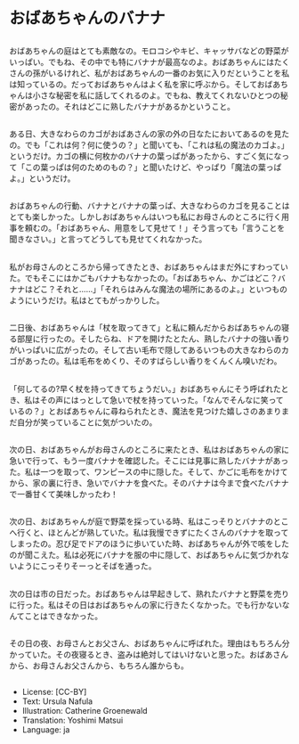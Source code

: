 # おばあちゃんのバナナ

##
おばあちゃんの庭はとても素敵なの。モロコシやキビ、キャッサバなどの野菜がいっぱい。でもね、その中でも特にバナナが最高なのよ。おばあちゃんにはたくさんの孫がいるけれど、私がおばあちゃんの一番のお気に入りだということを私は知っているの。だっておばあちゃんはよく私を家に呼ぶから。そしておばあちゃんは小さな秘密を私に話してくれるのよ。でもね、教えてくれないひとつの秘密があったの。それはどこに熟したバナナがあるかということ。

##
ある日、大きなわらのカゴがおばあさんの家の外の日なたにおいてあるのを見たの。でも「これは何？何に使うの？」と聞いても、「これは私の魔法のカゴよ。」というだけ。カゴの横に何枚かのバナナの葉っぱがあったから、すごく気になって「この葉っぱは何のためのもの？」と聞いたけど、やっぱり「魔法の葉っぱよ。」というだけ。

##
おばあちゃんの行動、バナナとバナナの葉っぱ、大きなわらのカゴを見ることはとても楽しかった。しかしおばあちゃんはいつも私にお母さんのところに行く用事を頼むの。「おばあちゃん、用意をして見せて！」そう言っても「言うことを聞きなさい。」と言ってどうしても見せてくれなかった。

##
私がお母さんのところから帰ってきたとき、おばあちゃんはまだ外にすわっていた。でもそこにはかごもバナナもなかったの。「おばあちゃん、かごはどこ？バナナはどこ？それと……」「それらはみんな魔法の場所にあるのよ。」といつものようにいうだけ。私はとてもがっかりした。

##
二日後、おばあちゃんは「杖を取ってきて」と私に頼んだからおばあちゃんの寝る部屋に行ったの。そしたらね、ドアを開けたとたん、熟したバナナの強い香りがいっぱいに広がったの。そして古い毛布で隠してあるいつもの大きなわらのカゴがあったの。私は毛布をめくり、そのすばらしい香りをくんくん嗅いだわ。

##
「何してるの?早く杖を持ってきてちょうだい。」おばあちゃんにそう呼ばれたとき、私はその声にはっとして急いで杖を持っていった。「なんでそんなに笑っているの？」とおばあちゃんに尋ねられたとき、魔法を見つけた嬉しさのあまりまだ自分が笑っていることに気がついたの。

##
次の日、おばあちゃんがお母さんのところに来たとき、私はおばあちゃんの家に急いで行って、もう一度バナナを確認した。そこには見事に熟したバナナがあった。私は一つを取って、ワンピースの中に隠した。そして、かごに毛布をかけてから、家の裏に行き、急いでバナナを食べた。そのバナナは今まで食べたバナナで一番甘くて美味しかったわ！

##
次の日、おばあちゃんが庭で野菜を採っている時、私はこっそりとバナナのとこへ行くと、ほとんどが熟していた。私は我慢できずにたくさんのバナナを取ってしまったの。忍び足でドアのほうに歩いていた時、おばあちゃんが外で咳をしたのが聞こえた。私は必死にバナナを服の中に隠して、おばあちゃんに気づかれないようにこっそりそーっとそばを通った。

##
次の日は市の日だった。おばあちゃんは早起きして、熟れたバナナと野菜を売りに行った。私はその日はおばあちゃんの家に行きたくなかった。でも行かないなんてことはできなかった。

##
その日の夜、お母さんとお父さん、おばあちゃんに呼ばれた。理由はもちろん分かっていた。その夜寝るとき、盗みは絶対してはいけないと思った。おばあさんから、お母さんお父さんから、もちろん誰からも。

##
* License: [CC-BY]
* Text: Ursula Nafula
* Illustration: Catherine Groenewald
* Translation: Yoshimi Matsui
* Language: ja
